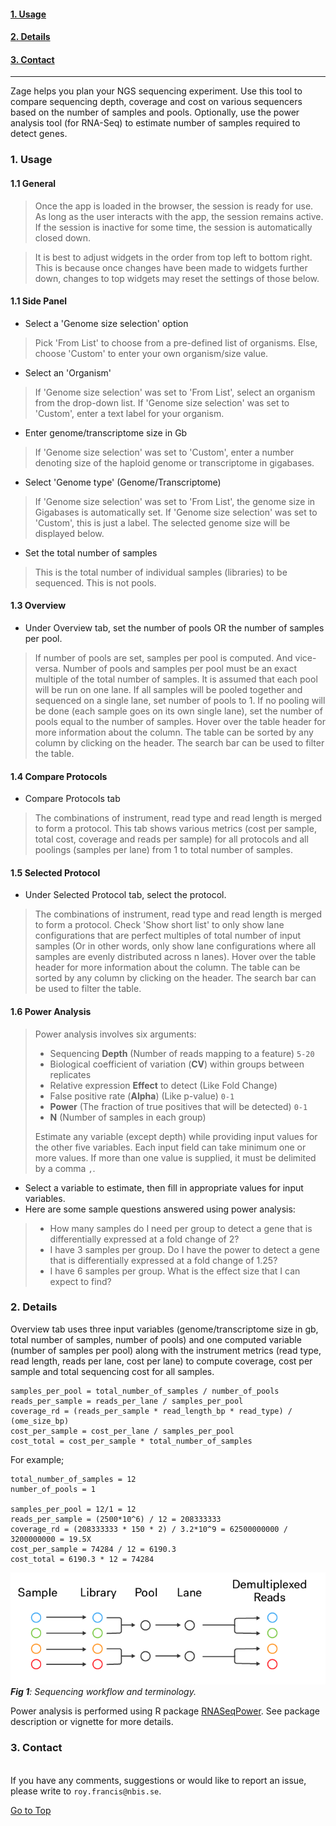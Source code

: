 
#### [1. Usage](#usage)  
#### [2. Details](#details)   
#### [3. Contact](#contactmarker)  

---

<div class="guide_intro">
Zage helps you plan your NGS sequencing experiment. Use this tool to compare sequencing depth, coverage and cost on various sequencers based on the number of samples and pools. Optionally, use the power analysis tool (for RNA-Seq) to estimate number of samples required to detect genes.
</div>

<a name="usage"><h3>1. Usage</h3></a>  

#### 1.1 General

> Once the app is loaded in the browser, the session is ready for use. As long as the user interacts with the app, the session remains active. If the session is inactive for some time, the session is automatically closed down.

> It is best to adjust widgets in the order from top left to bottom right. This is because once changes have been made to widgets further down, changes to top widgets may reset the settings of those below.

#### 1.1 Side Panel

* Select a 'Genome size selection' option

> Pick 'From List' to choose from a pre-defined list of organisms. Else, choose 'Custom' to enter your own organism/size value.

* Select an 'Organism'

> If 'Genome size selection' was set to 'From List', select an organism from the drop-down list. If 'Genome size selection' was set to 'Custom', enter a text label for your organism.

* Enter genome/transcriptome size in Gb

> If 'Genome size selection' was set to 'Custom', enter a number denoting size of the haploid genome or transcriptome in gigabases.

* Select 'Genome type' (Genome/Transcriptome)

> If 'Genome size selection' was set to 'From List', the genome size in Gigabases is automatically set. If 'Genome size selection' was set to 'Custom', this is just a label. The selected genome size will be displayed below.

* Set the total number of samples

> This is the total number of individual samples (libraries) to be sequenced. This is not pools.

#### 1.3 Overview

* Under Overview tab, set the number of pools OR the number of samples per pool. 

> If number of pools are set, samples per pool is computed. And vice-versa. Number of pools and samples per pool must be an exact multiple of the total number of samples. It is assumed that each pool will be run on one lane. If all samples will be pooled together and sequenced on a single lane, set number of pools to 1. If no pooling will be done (each sample goes on its own single lane), set the number of pools equal to the number of samples. Hover over the table header for more information about the column. The table can be sorted by any column by clicking on the header. The search bar can be used to filter the table. 

#### 1.4 Compare Protocols

* Compare Protocols tab

> The combinations of instrument, read type and read length is merged to form a protocol. This tab shows various metrics (cost per sample, total cost, coverage and reads per sample) for all protocols and all poolings (samples per lane) from 1 to total number of samples.

#### 1.5 Selected Protocol

* Under Selected Protocol tab, select the protocol.

> The combinations of instrument, read type and read length is merged to form a protocol. Check 'Show short list' to only show lane configurations that are perfect multiples of total number of input samples (Or in other words, only show lane configurations where all samples are evenly distributed across n lanes). Hover over the table header for more information about the column. The table can be sorted by any column by clicking on the header. The search bar can be used to filter the table.

#### 1.6 Power Analysis

> Power analysis involves six arguments:
>
>  * Sequencing **Depth** (Number of reads mapping to a feature) `5-20`
>  * Biological coefficient of variation (**CV**) within groups between replicates
>  * Relative expression **Effect** to detect (Like Fold Change)
>  * False positive rate (**Alpha**) (Like p-value) `0-1`
>  * **Power** (The fraction of true positives that will be detected) `0-1`
>  * **N** (Number of samples in each group)
>
> Estimate any variable (except depth) while providing input values for the other five variables. Each input field can take minimum one or more values. If more than one value is supplied, it must be delimited by a comma `,`.

* Select a variable to estimate, then fill in appropriate values for input variables.
* Here are some sample questions answered using power analysis:
  
>  * How many samples do I need per group to detect a gene that is differentially expressed at a fold change of 2?
>  * I have 3 samples per group. Do I have the power to detect a gene that is differentially expressed at a fold change of 1.25?  
>  * I have 6 samples per group. What is the effect size that I can expect to find?

<a name="details"><h3>2. Details</h3></a>   

Overview tab uses three input variables (genome/transcriptome size in gb, total number of samples, number of pools) and one computed variable (number of samples per pool) along with the instrument metrics (read type, read length, reads per lane, cost per lane) to compute coverage, cost per sample and total sequencing cost for all samples.

```
samples_per_pool = total_number_of_samples / number_of_pools
reads_per_sample = reads_per_lane / samples_per_pool
coverage_rd = (reads_per_sample * read_length_bp * read_type) / (ome_size_bp)
cost_per_sample = cost_per_lane / samples_per_pool
cost_total = cost_per_sample * total_number_of_samples
```

For example;

```
total_number_of_samples = 12
number_of_pools = 1

samples_per_pool = 12/1 = 12
reads_per_sample = (2500*10^6) / 12 = 208333333
coverage_rd = (208333333 * 150 * 2) / 3.2*10^9 = 62500000000 / 3200000000 = 19.5X
cost_per_sample = 74284 / 12 = 6190.3
cost_total = 6190.3 * 12 = 74284
```

![pic](www/workflow.png)  
*__Fig 1__: Sequencing workflow and terminology.*  

Power analysis is performed using R package [RNASeqPower](https://bioconductor.org/packages/release/bioc/html/RNASeqPower.html). See package description or vignette for more details.

<a name="contactmarker"><h3>3. Contact</h3></a>  
If you have any comments, suggestions or would like to report an issue, please write to `roy.francis@nbis.se`. 
  
[Go to Top](#usage)  
